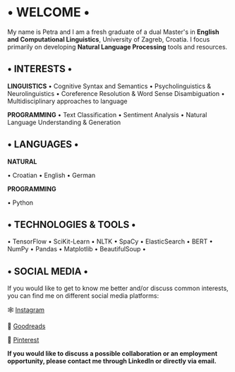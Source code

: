 # • **WELCOME** •
My name is Petra and I am a fresh graduate of a dual Master's in **English and Computational Linguistics**, University of Zagreb, Croatia. I focus primarily on developing **Natural Language Processing** tools and resources. 


## • **INTERESTS** •
**LINGUISTICS**
• Cognitive Syntax and Semantics
• Psycholinguistics & Neurolinguistics
• Coreference Resolution & Word Sense Disambiguation
• Multidisciplinary approaches to language

**PROGRAMMING**
• Text Classification
• Sentiment Analysis
• Natural Language Understanding & Generation


## • **LANGUAGES** •
**NATURAL**

• Croatian • English • German

**PROGRAMMING**

• Python


## • **TECHNOLOGIES & TOOLS** •

• TensorFlow • SciKit-Learn • NLTK • SpaCy • ElasticSearch • BERT • NumPy • Pandas • Matplotlib • BeautifulSoup •


## • **SOCIAL MEDIA** •
If you would like to get to know me better and/or discuss common interests, you can find me on different social media platforms:

🕸️ [Instagram](https://www.instagram.com/skarletxx/)

📖 [Goodreads](https://www.goodreads.com/user/show/104051196-petra)

🖤 [Pinterest](https://pin.it/3EIDsEv)

**If you would like to discuss a possible collaboration or an employment opportunity, please contact me through LinkedIn or directly via email.**
